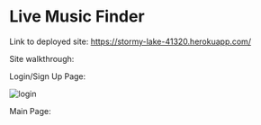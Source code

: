 # Live Music Finder

Link to deployed site: https://stormy-lake-41320.herokuapp.com/

Site walkthrough:

Login/Sign Up Page:

![login](https://user-images.githubusercontent.com/37599851/48036133-350e4500-e124-11e8-8fcc-67d3dfbab376.jpg)

Main Page: 



